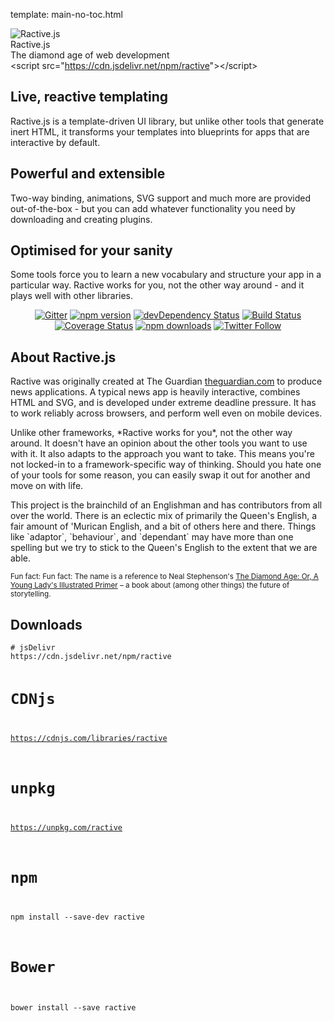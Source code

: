 template: main-no-toc.html

<div class="logo">
  <div class="logo__logo">
    <img class="logo__image" src="/static/img/avatar.png" alt="Ractive.js" />
  </div>
  <div class="logo__text">
    <div class="logo__name">Ractive.js</div>
    <div class="logo__slogan">The diamond age of web development</div>
  </div>
</div>

<div class="cdn">
  <span>&lt;script src="</span><a href="https://cdn.jsdelivr.net/npm/ractive">https://cdn.jsdelivr.net/npm/ractive</a><span>"&gt;&lt;/script&gt;</span>
</div>

<div class="info">
  <div class="pure-g">
    <div class="pure-u-1 pure-u-sm-1-3">
      <div class="info__block">
        <h2>Live, reactive templating</h2>
        <p>Ractive.js is a template-driven UI library, but unlike other tools that generate inert HTML, it transforms your templates into blueprints for apps that are interactive by default.</p>
      </div>
    </div>
    <div class="pure-u-1 pure-u-sm-1-3">
      <div class="info__block">
        <h2>Powerful and extensible</h2>
        <p>Two-way binding, animations, SVG support and much more are provided out-of-the-box - but you can add whatever functionality you need by downloading and creating plugins.</p>
      </div>
    </div>
    <div class="pure-u-1 pure-u-sm-1-3">
      <div class="info__block">
        <h2>Optimised for your sanity</h2>
        <p>Some tools force you to learn a new vocabulary and structure your app in a particular way. Ractive works for you, not the other way around - and it plays well with other libraries.</p>
      </div>
    </div>
  </div>
</div>

<p style="text-align: center;"><a href="https://gitter.im/ractivejs/ractive"><img alt="Gitter" src="https://img.shields.io/gitter/room/ractivejs/ractive.svg?style=flat-square"></a> <a href="https://www.npmjs.com/package/ractive"><img alt="npm version" src="https://img.shields.io/npm/v/ractive.svg?style=flat-square"></a> <a href="https://david-dm.org/RactiveJS/Ractive#info=devDependencies"><img alt="devDependency Status" src="https://img.shields.io/david/dev/ractivejs/ractive.svg?style=flat-square"></a> <a href="https://travis-ci.org/ractivejs/ractive"><img alt="Build Status" src="https://img.shields.io/travis/ractivejs/ractive/dev.svg?style=flat-square"></a> <a href="https://coveralls.io/github/ractivejs/ractive?branch=dev"><img alt="Coverage Status" src="https://img.shields.io/coveralls/ractivejs/ractive/dev.svg?style=flat-square"></a> <a href="https://www.npmjs.com/package/ractive"><img alt="npm downloads" src="https://img.shields.io/npm/dm/ractive.svg?style=flat-square"></a> <a href="https://twitter.com/ractivejs"><img alt="Twitter Follow" src="https://img.shields.io/twitter/follow/ractivejs.svg?style=flat-square"></a></p>

<div class="about">
  <div class="pure-g">
    <div class="pure-u-1 pure-u-sm-2-3">
      <div class="about__block">
        <h2>About Ractive.js</h2>
        <p>Ractive was originally created at The Guardian <a href="https://www.theguardian.com/">theguardian.com</a> to produce news applications. A typical news app is heavily interactive, combines HTML and SVG, and is developed under extreme deadline pressure. It has to work reliably across browsers, and perform well even on mobile devices.</p>
        <p>Unlike other frameworks, *Ractive works for you*, not the other way around. It doesn't have an opinion about the other tools you want to use with it. It also adapts to the approach you want to take. This means you're not locked-in to a framework-specific way of thinking. Should you hate one of your tools for some reason, you can easily swap it out for another and move on with life.</p>
        <p>This project is the brainchild of an Englishman and has contributors from all over the world. There is an eclectic mix of primarily the Queen's English, a fair amount of 'Murican English, and a bit of others here and there. Things like `adaptor`, `behaviour`, and `dependant` may have more than one spelling but we try to stick to the Queen's English to the extent that we are able.</p>
        <p><small>Fun fact: Fun fact: The name is a reference to Neal Stephenson's <a href="http://en.wikipedia.org/wiki/The_Diamond_Age">The Diamond Age: Or, A Young Lady's Illustrated Primer</a> – a book about (among other things) the future of storytelling.</small></p>
      </div>
    </div>
    <div class="pure-u-1 pure-u-sm-1-3">
      <div class="about__block">
        <h2>Downloads</h2>
<pre><code># jsDelivr
https://cdn.jsdelivr.net/npm/ractive

# CDNjs
https://cdnjs.com/libraries/ractive

# unpkg
https://unpkg.com/ractive

# npm
npm install --save-dev ractive

# Bower
bower install --save ractive
</code></pre>
      </div>
    </div>
  </div>
</div>

